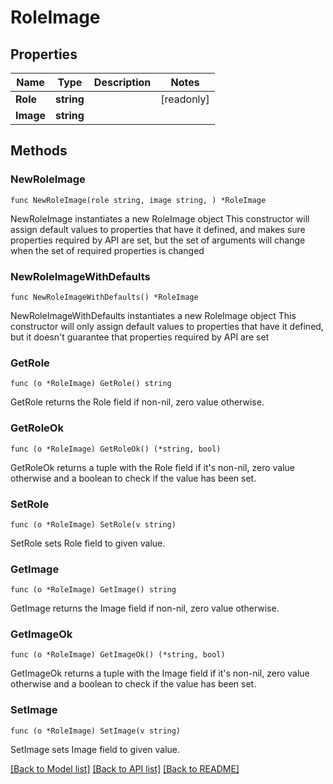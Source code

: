 # RoleImage

## Properties

Name | Type | Description | Notes
------------ | ------------- | ------------- | -------------
**Role** | **string** |  | [readonly] 
**Image** | **string** |  | 

## Methods

### NewRoleImage

`func NewRoleImage(role string, image string, ) *RoleImage`

NewRoleImage instantiates a new RoleImage object
This constructor will assign default values to properties that have it defined,
and makes sure properties required by API are set, but the set of arguments
will change when the set of required properties is changed

### NewRoleImageWithDefaults

`func NewRoleImageWithDefaults() *RoleImage`

NewRoleImageWithDefaults instantiates a new RoleImage object
This constructor will only assign default values to properties that have it defined,
but it doesn't guarantee that properties required by API are set

### GetRole

`func (o *RoleImage) GetRole() string`

GetRole returns the Role field if non-nil, zero value otherwise.

### GetRoleOk

`func (o *RoleImage) GetRoleOk() (*string, bool)`

GetRoleOk returns a tuple with the Role field if it's non-nil, zero value otherwise
and a boolean to check if the value has been set.

### SetRole

`func (o *RoleImage) SetRole(v string)`

SetRole sets Role field to given value.


### GetImage

`func (o *RoleImage) GetImage() string`

GetImage returns the Image field if non-nil, zero value otherwise.

### GetImageOk

`func (o *RoleImage) GetImageOk() (*string, bool)`

GetImageOk returns a tuple with the Image field if it's non-nil, zero value otherwise
and a boolean to check if the value has been set.

### SetImage

`func (o *RoleImage) SetImage(v string)`

SetImage sets Image field to given value.



[[Back to Model list]](../README.md#documentation-for-models) [[Back to API list]](../README.md#documentation-for-api-endpoints) [[Back to README]](../README.md)


